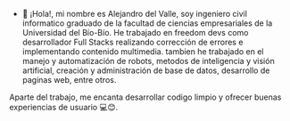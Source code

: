 - 👋 ¡Hola!, mi nombre es Alejandro del Valle, soy ingeniero civil informatico graduado de la facultad de ciencias empresariales de la Universidad del Bío-Bío.
He trabajado en freedom devs como desarrollador Full Stacks realizando corrección de errores e implementando contenido multimedia.
tambien he trabajado en el manejo y automatización de robots, metodos de inteligencia y visión artificial, creación y administración de base de datos, desarrollo de paginas web, entre otros.

Aparte del trabajo, me encanta desarrollar codigo limpio y ofrecer buenas experiencias de usuario 💻😊.

<!---
AlejandroDVA/AlejandroDVA is a ✨ special ✨ repository because its `README.md` (this file) appears on your GitHub profile.
You can click the Preview link to take a look at your changes.
--->
